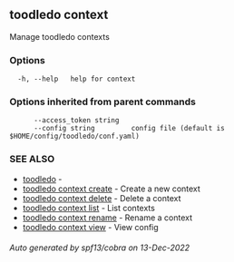 ## toodledo context

Manage toodledo contexts

### Options

```
  -h, --help   help for context
```

### Options inherited from parent commands

```
      --access_token string   
      --config string         config file (default is $HOME/config/toodledo/conf.yaml)
```

### SEE ALSO

* [toodledo](toodledo.md)	 - 
* [toodledo context create](toodledo_context_create.md)	 - Create a new context
* [toodledo context delete](toodledo_context_delete.md)	 - Delete a context
* [toodledo context list](toodledo_context_list.md)	 - List contexts
* [toodledo context rename](toodledo_context_rename.md)	 - Rename a context
* [toodledo context view](toodledo_context_view.md)	 - View config

###### Auto generated by spf13/cobra on 13-Dec-2022
